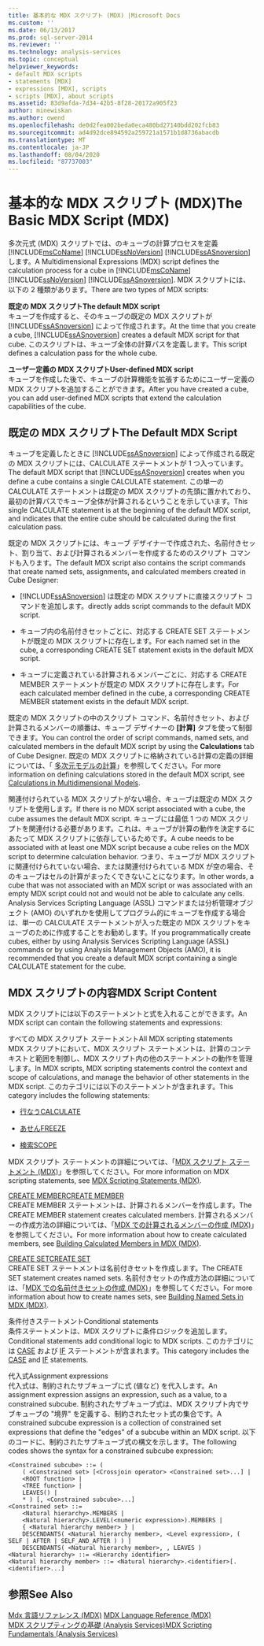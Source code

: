 ```yaml
---
title: 基本的な MDX スクリプト (MDX) |Microsoft Docs
ms.custom: ''
ms.date: 06/13/2017
ms.prod: sql-server-2014
ms.reviewer: ''
ms.technology: analysis-services
ms.topic: conceptual
helpviewer_keywords:
- default MDX scripts
- statements [MDX]
- expressions [MDX], scripts
- scripts [MDX], about scripts
ms.assetid: 83d9afda-7d34-42b5-8f28-20172a905f23
author: minewiskan
ms.author: owend
ms.openlocfilehash: de0d2fea002beda0eca480bd27140bdd202fcb83
ms.sourcegitcommit: ad4d92dce894592a259721a1571b1d8736abacdb
ms.translationtype: MT
ms.contentlocale: ja-JP
ms.lasthandoff: 08/04/2020
ms.locfileid: "87737003"
---
```

# <a name="the-basic-mdx-script-mdx"></a><span data-ttu-id="69874-102">基本的な MDX スクリプト (MDX)</span><span class="sxs-lookup"><span data-stu-id="69874-102">The Basic MDX Script (MDX)</span></span>
  <span data-ttu-id="69874-103">多次元式 (MDX) スクリプトでは、のキューブの計算プロセスを定義 [!INCLUDE[msCoName](../../../includes/msconame-md.md)] [!INCLUDE[ssNoVersion](../../../includes/ssnoversion-md.md)] [!INCLUDE[ssASnoversion](../../../includes/ssasnoversion-md.md)] します。</span><span class="sxs-lookup"><span data-stu-id="69874-103">A Multidimensional Expressions (MDX) script defines the calculation process for a cube in [!INCLUDE[msCoName](../../../includes/msconame-md.md)] [!INCLUDE[ssNoVersion](../../../includes/ssnoversion-md.md)] [!INCLUDE[ssASnoversion](../../../includes/ssasnoversion-md.md)].</span></span> <span data-ttu-id="69874-104">MDX スクリプトには、以下の 2 種類があります。</span><span class="sxs-lookup"><span data-stu-id="69874-104">There are two types of MDX scripts:</span></span>  
  
 <span data-ttu-id="69874-105">**既定の MDX スクリプト**</span><span class="sxs-lookup"><span data-stu-id="69874-105">**The default MDX script**</span></span>  
 <span data-ttu-id="69874-106">キューブを作成すると、そのキューブの既定の MDX スクリプトが [!INCLUDE[ssASnoversion](../../../includes/ssasnoversion-md.md)] によって作成されます。</span><span class="sxs-lookup"><span data-stu-id="69874-106">At the time that you create a cube, [!INCLUDE[ssASnoversion](../../../includes/ssasnoversion-md.md)] creates a default MDX script for that cube.</span></span> <span data-ttu-id="69874-107">このスクリプトは、キューブ全体の計算パスを定義します。</span><span class="sxs-lookup"><span data-stu-id="69874-107">This script defines a calculation pass for the whole cube.</span></span>  
  
 <span data-ttu-id="69874-108">**ユーザー定義の MDX スクリプト**</span><span class="sxs-lookup"><span data-stu-id="69874-108">**User-defined MDX script**</span></span>  
 <span data-ttu-id="69874-109">キューブを作成した後で、キューブの計算機能を拡張するためにユーザー定義の MDX スクリプトを追加することができます。</span><span class="sxs-lookup"><span data-stu-id="69874-109">After you have created a cube, you can add user-defined MDX scripts that extend the calculation capabilities of the cube.</span></span>  
  
## <a name="the-default-mdx-script"></a><span data-ttu-id="69874-110">既定の MDX スクリプト</span><span class="sxs-lookup"><span data-stu-id="69874-110">The Default MDX Script</span></span>  
 <span data-ttu-id="69874-111">キューブを定義したときに [!INCLUDE[ssASnoversion](../../../includes/ssasnoversion-md.md)] によって作成される既定の MDX スクリプトには、CALCULATE ステートメントが 1 つ入っています。</span><span class="sxs-lookup"><span data-stu-id="69874-111">The default MDX script that [!INCLUDE[ssASnoversion](../../../includes/ssasnoversion-md.md)] creates when you define a cube contains a single CALCULATE statement.</span></span> <span data-ttu-id="69874-112">この単一の CALCULATE ステートメントは既定の MDX スクリプトの先頭に置かれており、最初の計算パスでキューブ全体が計算されるということを示しています。</span><span class="sxs-lookup"><span data-stu-id="69874-112">This single CALCULATE statement is at the beginning of the default MDX script, and indicates that the entire cube should be calculated during the first calculation pass.</span></span>  
  
 <span data-ttu-id="69874-113">既定の MDX スクリプトには、キューブ デザイナーで作成された、名前付きセット、割り当て、および計算されるメンバーを作成するためのスクリプト コマンドも入ります。</span><span class="sxs-lookup"><span data-stu-id="69874-113">The default MDX script also contains the script commands that create named sets, assignments, and calculated members created in Cube Designer:</span></span>  
  
-   [!INCLUDE[ssASnoversion](../../../includes/ssasnoversion-md.md)] <span data-ttu-id="69874-114">は既定の MDX スクリプトに直接スクリプト コマンドを追加します。</span><span class="sxs-lookup"><span data-stu-id="69874-114">directly adds script commands to the default MDX script.</span></span>  
  
-   <span data-ttu-id="69874-115">キューブ内の名前付きセットごとに、対応する CREATE SET ステートメントが既定の MDX スクリプトに存在します。</span><span class="sxs-lookup"><span data-stu-id="69874-115">For each named set in the cube, a corresponding CREATE SET statement exists in the default MDX script.</span></span>  
  
-   <span data-ttu-id="69874-116">キューブに定義されている計算されるメンバーごとに、対応する CREATE MEMBER ステートメントが既定の MDX スクリプトに存在します。</span><span class="sxs-lookup"><span data-stu-id="69874-116">For each calculated member defined in the cube, a corresponding CREATE MEMBER statement exists in the default MDX script.</span></span>  
  
 <span data-ttu-id="69874-117">既定の MDX スクリプトの中のスクリプト コマンド、名前付きセット、および計算されるメンバーの順番は、キューブ デザイナーの **[計算]** タブを使って制御できます。</span><span class="sxs-lookup"><span data-stu-id="69874-117">You can control the order of script commands, named sets, and calculated members in the default MDX script by using the **Calculations** tab of Cube Designer.</span></span> <span data-ttu-id="69874-118">既定の MDX スクリプトに格納されている計算の定義の詳細については、「 [多次元モデルの計算](../calculations-in-multidimensional-models.md)」を参照してください。</span><span class="sxs-lookup"><span data-stu-id="69874-118">For more information on defining calculations stored in the default MDX script, see [Calculations in Multidimensional Models](../calculations-in-multidimensional-models.md).</span></span>  
  
 <span data-ttu-id="69874-119">関連付けられている MDX スクリプトがない場合、キューブは既定の MDX スクリプトを使用します。</span><span class="sxs-lookup"><span data-stu-id="69874-119">If there is no MDX script associated with a cube, the cube assumes the default MDX script.</span></span> <span data-ttu-id="69874-120">キューブには最低 1 つの MDX スクリプトを関連付ける必要があります。これは、キューブが計算の動作を決定するにあたって MDX スクリプトに依存しているためです。</span><span class="sxs-lookup"><span data-stu-id="69874-120">A cube needs to be associated with at least one MDX script because a cube relies on the MDX script to determine calculation behavior.</span></span> <span data-ttu-id="69874-121">つまり、キューブが MDX スクリプトに関連付けられていない場合、または関連付けられている MDX が空の場合、そのキューブはセルの計算がまったくできないことになります。</span><span class="sxs-lookup"><span data-stu-id="69874-121">In other words, a cube that was not associated with an MDX script or was associated with an empty MDX script could not and would not be able to calculate any cells.</span></span> <span data-ttu-id="69874-122">Analysis Services Scripting Language (ASSL) コマンドまたは分析管理オブジェクト (AMO) のいずれかを使用してプログラム的にキューブを作成する場合は、単一の CALCULATE ステートメントが入った既定の MDX スクリプトをキューブのために作成することをお勧めします。</span><span class="sxs-lookup"><span data-stu-id="69874-122">If you programmatically create cubes, either by using Analysis Services Scripting Language (ASSL) commands or by using Analysis Management Objects (AMO), it is recommended that you create a default MDX script containing a single CALCULATE statement for the cube.</span></span>  
  
## <a name="mdx-script-content"></a><span data-ttu-id="69874-123">MDX スクリプトの内容</span><span class="sxs-lookup"><span data-stu-id="69874-123">MDX Script Content</span></span>  
 <span data-ttu-id="69874-124">MDX スクリプトには以下のステートメントと式を入れることができます。</span><span class="sxs-lookup"><span data-stu-id="69874-124">An MDX script can contain the following statements and expressions:</span></span>  
  
 <span data-ttu-id="69874-125">すべての MDX スクリプト ステートメント</span><span class="sxs-lookup"><span data-stu-id="69874-125">All MDX scripting statements</span></span>  
 <span data-ttu-id="69874-126">MDX スクリプトにおいて、MDX スクリプト ステートメントは、計算のコンテキストと範囲を制御し、MDX スクリプト内の他のステートメントの動作を管理します。</span><span class="sxs-lookup"><span data-stu-id="69874-126">In MDX scripts, MDX scripting statements control the context and scope of calculations, and manage the behavior of other statements in the MDX script.</span></span> <span data-ttu-id="69874-127">このカテゴリには以下のステートメントが含まれます。</span><span class="sxs-lookup"><span data-stu-id="69874-127">This category includes the following statements:</span></span>  
  
-   [<span data-ttu-id="69874-128">行なう</span><span class="sxs-lookup"><span data-stu-id="69874-128">CALCULATE</span></span>](/sql/mdx/mdx-scripting-calculate)  
  
-   [<span data-ttu-id="69874-129">あせん</span><span class="sxs-lookup"><span data-stu-id="69874-129">FREEZE</span></span>](/sql/mdx/mdx-scripting-freeze)  
  
-   [<span data-ttu-id="69874-130">検索</span><span class="sxs-lookup"><span data-stu-id="69874-130">SCOPE</span></span>](/sql/mdx/mdx-scripting-scope)  
  
 <span data-ttu-id="69874-131">MDX スクリプト ステートメントの詳細については、「[MDX スクリプト ステートメント &#40;MDX&#41;](/sql/mdx/mdx-scripting-statements-mdx)」を参照してください。</span><span class="sxs-lookup"><span data-stu-id="69874-131">For more information on MDX scripting statements, see [MDX Scripting Statements &#40;MDX&#41;](/sql/mdx/mdx-scripting-statements-mdx).</span></span>  
  
 [<span data-ttu-id="69874-132">CREATE MEMBER</span><span class="sxs-lookup"><span data-stu-id="69874-132">CREATE MEMBER</span></span>](/sql/mdx/mdx-data-definition-create-member)  
 <span data-ttu-id="69874-133">CREATE MEMBER ステートメントは、計算されるメンバーを作成します。</span><span class="sxs-lookup"><span data-stu-id="69874-133">The CREATE MEMBER statement creates calculated members.</span></span> <span data-ttu-id="69874-134">計算されるメンバーの作成方法の詳細については、「[MDX での計算されるメンバーの作成 &#40;MDX&#41;](mdx-calculated-members-building-calculated-members.md)」を参照してください。</span><span class="sxs-lookup"><span data-stu-id="69874-134">For more information about how to create calculated members, see [Building Calculated Members in MDX &#40;MDX&#41;](mdx-calculated-members-building-calculated-members.md).</span></span>  
  
 [<span data-ttu-id="69874-135">CREATE SET</span><span class="sxs-lookup"><span data-stu-id="69874-135">CREATE SET</span></span>](/sql/mdx/mdx-data-definition-create-set)  
 <span data-ttu-id="69874-136">CREATE SET ステートメントは名前付きセットを作成します。</span><span class="sxs-lookup"><span data-stu-id="69874-136">The CREATE SET statement creates named sets.</span></span> <span data-ttu-id="69874-137">名前付きセットの作成方法の詳細については、「[MDX での名前付きセットの作成 &#40;MDX&#41;](mdx-named-sets-building-named-sets.md)」を参照してください。</span><span class="sxs-lookup"><span data-stu-id="69874-137">For more information about how to create names sets, see [Building Named Sets in MDX &#40;MDX&#41;](mdx-named-sets-building-named-sets.md).</span></span>  
  
 <span data-ttu-id="69874-138">条件付きステートメント</span><span class="sxs-lookup"><span data-stu-id="69874-138">Conditional statements</span></span>  
 <span data-ttu-id="69874-139">条件ステートメントは、MDX スクリプトに条件ロジックを追加します。</span><span class="sxs-lookup"><span data-stu-id="69874-139">Conditional statements add conditional logic to MDX scripts.</span></span> <span data-ttu-id="69874-140">このカテゴリには [CASE](/sql/mdx/case-statement-mdx) および [IF](/sql/mdx/mdx-scripting-if) ステートメントが含まれます。</span><span class="sxs-lookup"><span data-stu-id="69874-140">This category includes the [CASE](/sql/mdx/case-statement-mdx) and [IF](/sql/mdx/mdx-scripting-if) statements.</span></span>  
  
 <span data-ttu-id="69874-141">代入式</span><span class="sxs-lookup"><span data-stu-id="69874-141">Assignment expressions</span></span>  
 <span data-ttu-id="69874-142">代入式は、制約されたサブキューブに式 (値など) を代入します。</span><span class="sxs-lookup"><span data-stu-id="69874-142">An assignment expression assigns an expression, such as a value, to a constrained subcube.</span></span> <span data-ttu-id="69874-143">制約されたサブキューブ式は、MDX スクリプト内でサブキューブの "境界" を定義する、制約されたセット式の集合です。</span><span class="sxs-lookup"><span data-stu-id="69874-143">A constrained subcube expression is a collection of constrained set expressions that define the "edges" of a subcube within an MDX script.</span></span> <span data-ttu-id="69874-144">以下のコードに、制約されたサブキューブ式の構文を示します。</span><span class="sxs-lookup"><span data-stu-id="69874-144">The following codes shows the syntax for a constrained subcube expression:</span></span>  
  
```  
<Constrained subcube> ::= (   
    ( <Constrained set> [<Crossjoin operator> <Constrained set>...] |  
    <ROOT function> |  
    <TREE function> |  
    LEAVES() |  
    * ) [, <Constrained subcube>...]  
<Constrained set> ::=   
    <Natural hierarchy>.MEMBERS |   
    <Natural hierarchy>.LEVEL(<numeric expression>).MEMBERS |   
    { <Natural hierarchy member> } |   
    DESCENDANTS( <Natural hierarchy member>, <Level expression>, ( SELF | AFTER | SELF_AND_AFTER ) ) |   
    DESCENDANTS( <Natural hierarchy member>, , LEAVES )  
<Natural hierarchy> ::= <Hierarchy identifier>  
<Natural hierarchy member> ::= <Natural hierarchy>.<identifier>[.<identifier>...]  
```  
  
## <a name="see-also"></a><span data-ttu-id="69874-145">参照</span><span class="sxs-lookup"><span data-stu-id="69874-145">See Also</span></span>  
 <span data-ttu-id="69874-146">[Mdx 言語リファレンス &#40;MDX&#41;](/sql/mdx/mdx-language-reference-mdx) </span><span class="sxs-lookup"><span data-stu-id="69874-146">[MDX Language Reference &#40;MDX&#41;](/sql/mdx/mdx-language-reference-mdx) </span></span>  
 [<span data-ttu-id="69874-147">MDX スクリプティングの基礎 &#40;Analysis Services&#41;</span><span class="sxs-lookup"><span data-stu-id="69874-147">MDX Scripting Fundamentals &#40;Analysis Services&#41;</span></span>](mdx-scripting-fundamentals-analysis-services.md)  
  
  
